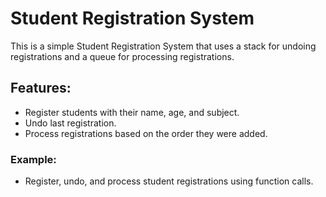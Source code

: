 # Student Registration System

This is a simple Student Registration System that uses a stack for undoing registrations and a queue for processing registrations. 

## Features:
- Register students with their name, age, and subject.
- Undo last registration.
- Process registrations based on the order they were added.

### Example:
- Register, undo, and process student registrations using function calls.
